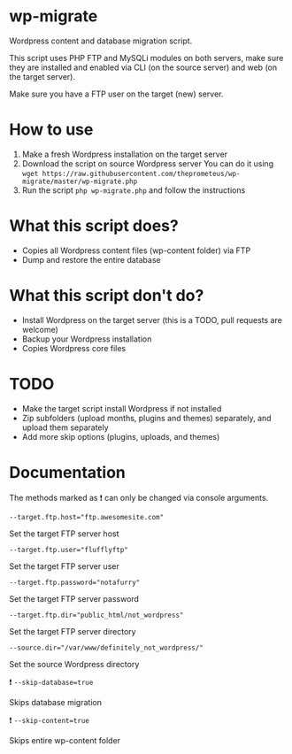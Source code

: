 
# wp-migrate
Wordpress content and database migration script.

This script uses PHP FTP and MySQLi modules on both servers, make sure they are installed and enabled via CLI (on the source server) and web (on the target server).

Make sure you have a FTP user on the target (new) server.

# How to use
1. Make a fresh Wordpress installation on the target server
2. Download the script on source Wordpress server
You can do it using `wget https://raw.githubusercontent.com/theprometeus/wp-migrate/master/wp-migrate.php`
3. Run the script ```php wp-migrate.php``` and follow the instructions

# What this script does?
- Copies all Wordpress content files (wp-content folder) via FTP
- Dump and restore the entire database

# What this script don't do?
- Install Wordpress on the target server (this is a TODO, pull requests are welcome)
- Backup your Wordpress installation
- Copies Wordpress core files

# TODO
- Make the target script install Wordpress if not installed
- Zip subfolders (upload months, plugins and themes) separately, and upload them separately
- Add more skip options (plugins, uploads, and themes)

# Documentation
The methods marked as ❗ can only be changed via console arguments.

`--target.ftp.host="ftp.awesomesite.com"`

Set the target FTP server host

`--target.ftp.user="flufflyftp"`

Set the target FTP server user

`--target.ftp.password="notafurry"`

Set the target FTP server password

`--target.ftp.dir="public_html/not_wordpress"`

Set the target FTP server directory

`--source.dir="/var/www/definitely_not_wordpress/"`

Set the source Wordpress directory

❗ `--skip-database=true`

Skips database migration

❗ `--skip-content=true`

Skips entire wp-content folder
